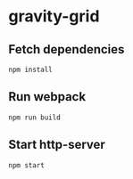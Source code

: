 # gravity-grid

## Fetch dependencies
```
npm install
```

## Run webpack
```
npm run build
```

## Start http-server
```
npm start
```
